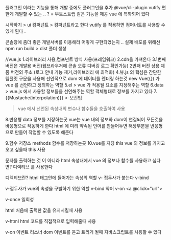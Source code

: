 플러그인 이라는 기능을 통해 개발 중에도 플러그인을 추가
@vue/cli-plugin
vutify
편한게 개발할 수 있는 .. ?
= 부트스트랩 같은 기능을 제공
vue 에 특화되어 있다


시작하기 > ui 컴퍼넌트 > 컴퍼넌트라고 한다 vutify 를 적용하면 컴퍼너트를 사용할 수 있게 된다 . 

콘솔창에 좀더 좋은 개발서버를 이용해라
어떻게 구현되었는지 ..
실제 배포를 위해선 npm run build > dist 폴더 생성


//vue.js
1.라이브러리 사용,컴포넌트 방식 사용(프레임워크)
2.cdn을 가져온다 
3.1번째 버전은 개발용 버전(웹브라우저에 콘솔 오류 디버깅 로그 확인가능) 2번째 버전 상용 제품 버전의 주소 (로그 안내 기능 제거,라이브러리 에 최적화)
4.뷰.js 의 핵심은 간단한 템플릿 구문을 사용해 선언적으로 dom 에 데이터를 렌더링 하는것
new Vue({}) 가 vue 를 선언하고 정의하는 역할
5.el > vue 가 적용될 요소를 지정해주는 역할
6.data > vue.js 에서 사용할 정보들을 선언해주는 역할 객체형태로 정보를 가지고 있다
7.{{Mustache(interpolation)}} <-보간법
> vue 에서 선언된 속성내의 변수나 함수들을 호출하여 사용

8.반응형 data
정보를 저장하는곳
vue는 vue 내의 정보와 dom이 연결되어
모든것을 바응형으로 작동하게 한다
html 에 미리 약속된 언어를 만들어두면 해당부분을 반응형으로 만들어
작업할 수 있도록 해준다 

9.함수 저장소 methods
함수를 저장하는곳
10.vue를 지칭 this
vue 의 정보를 가지고 오고 싶을때 this 사용

문자를 출력하는 것 이 아니라 
html 속성내에서 vue 의 정보나 함수를 사용하고 싶다면?
디렉티브 를 사용한다


디렉티브란? html 태그안에 들어가는 속성의 역할
v- 접두사가 붙는다
v-bind 

v-접두사가 vue의 속성을 구별하기 위한 역할 
v-bind 약어 
<a :href="url"></a>
v-on 
<a @click="url"></a>

v-once
일회성

html 처음에 출력한 값을 유지시킬때 사용

v-html
html 코드를 직접적으로 입력해줄때 사용


v-on
이벤트 리스너 
dom 이벤트를 듣고 트리거 될때 자바스크립트를 사용할 수 있다

